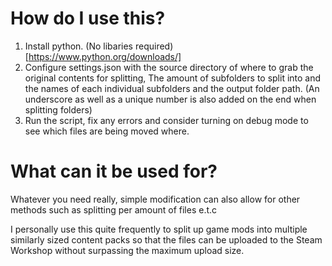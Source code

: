 # How do I use this?
1. Install python. (No libaries required) [https://www.python.org/downloads/]
2. Configure settings.json with the source directory of where to grab the original contents for splitting, The amount of subfolders to split into and the names of each individual subfolders and the output folder path. (An underscore as well as a unique number is also added on the end when splitting folders)
3. Run the script, fix any errors and consider turning on debug mode to see which files are being moved where.

# What can it be used for?
Whatever you need really, simple modification can also allow for other methods such as splitting per amount of files e.t.c

I personally use this quite frequently to split up game mods into multiple similarly sized content packs so that the files can be uploaded to the Steam Workshop without surpassing the maximum upload size.

